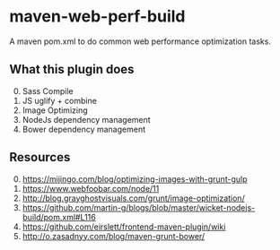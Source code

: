 # maven-web-perf-build
A maven pom.xml to do common web performance optimization tasks. 

## What this plugin does

0. Sass Compile
0. JS uglify + combine
0. Image Optimizing
0. NodeJs dependency management
0. Bower dependency management

## Resources
0. https://mijingo.com/blog/optimizing-images-with-grunt-gulp
0. https://www.webfoobar.com/node/11
0. http://blog.grayghostvisuals.com/grunt/image-optimization/
0. https://github.com/martin-g/blogs/blob/master/wicket-nodejs-build/pom.xml#L116
0. https://github.com/eirslett/frontend-maven-plugin/wiki
0. http://o.zasadnyy.com/blog/maven-grunt-bower/
